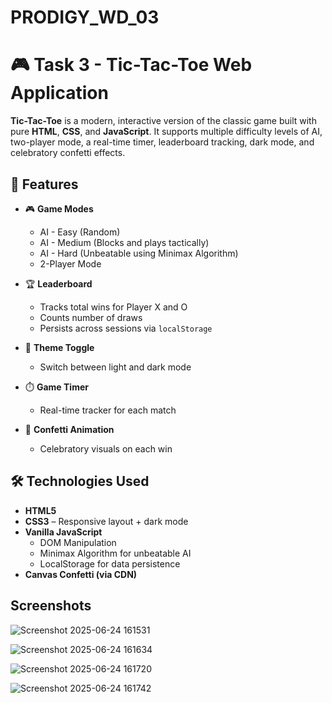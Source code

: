 # PRODIGY_WD_03

# 🎮 Task 3 - Tic-Tac-Toe Web Application

**Tic-Tac-Toe** is a modern, interactive version of the classic game built with pure **HTML**, **CSS**, and **JavaScript**. It supports multiple difficulty levels of AI, two-player mode, a real-time timer, leaderboard tracking, dark mode, and celebratory confetti effects.

## 🌟 Features

- 🎮 **Game Modes**
  - AI - Easy (Random)
  - AI - Medium (Blocks and plays tactically)
  - AI - Hard (Unbeatable using Minimax Algorithm)
  - 2-Player Mode

- 🏆 **Leaderboard**
  - Tracks total wins for Player X and O
  - Counts number of draws
  - Persists across sessions via `localStorage`

- 🌙 **Theme Toggle**
  - Switch between light and dark mode

- ⏱️ **Game Timer**
  - Real-time tracker for each match

- 🎉 **Confetti Animation**
  - Celebratory visuals on each win

## 🛠️ Technologies Used

- **HTML5**
- **CSS3** – Responsive layout + dark mode
- **Vanilla JavaScript**
  - DOM Manipulation
  - Minimax Algorithm for unbeatable AI
  - LocalStorage for data persistence
- **Canvas Confetti (via CDN)**

## Screenshots
>
![Screenshot 2025-06-24 161531](https://github.com/user-attachments/assets/0c9663c4-f945-41bb-a350-1a0442748def)

![Screenshot 2025-06-24 161634](https://github.com/user-attachments/assets/0eef8f96-f8a6-40ce-9a6e-db354bf7e835)

![Screenshot 2025-06-24 161720](https://github.com/user-attachments/assets/4185ac31-8213-427e-b017-31dd5324a66e)

![Screenshot 2025-06-24 161742](https://github.com/user-attachments/assets/9abddcbc-0989-47a0-9140-0275e0909cc7)
